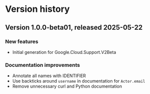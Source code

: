 # Version history

## Version 1.0.0-beta01, released 2025-05-22

### New features

- Initial generation for Google.Cloud.Support.V2Beta

### Documentation improvements

- Annotate all names with IDENTIFIER
- Use backticks around `username` in documentation for `Actor.email`
- Remove unnecessary curl and Python documentation

